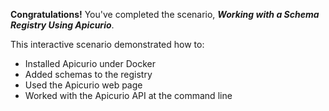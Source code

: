 **Congratulations!** You've completed the scenario, ***Working with a Schema Registry Using Apicurio***.


This interactive scenario demonstrated how to:

* Installed Apicurio under Docker
* Added schemas to the registry
* Used the Apicurio web page
* Worked with the Apicurio API at the command line

